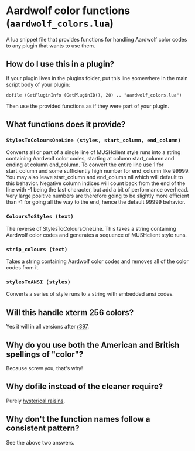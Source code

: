 # Aardwolf color functions (`aardwolf_colors.lua`) #

A lua snippet file that provides functions for handling Aardwolf color codes to any plugin that wants to use them.



## How do I use this in a plugin? ##
If your plugin lives in the plugins folder, put this line somewhere in the main script body of your plugin:
```
dofile (GetPluginInfo (GetPluginID(), 20) .. "aardwolf_colors.lua")
```
Then use the provided functions as if they were part of your plugin.

## What functions does it provide? ##

### `StylesToColoursOneLine (styles, start_column, end_column)` ###
Converts all or part of a single line of MUSHclient style runs into a string containing Aardwolf color codes, starting at column start\_column and ending at column end\_column. To convert the entire line use 1 for start\_column and some sufficiently high number for end\_column like 99999. You may also leave start\_column and end\_column nil which will default to this behavior. Negative column indices will count back from the end of the line with -1 being the last character, but add a bit of performance overhead. Very large positive numbers are therefore going to be slightly more efficient than -1 for going all the way to the end, hence the default 99999 behavior.

### `ColoursToStyles (text)` ###
The reverse of StylesToColoursOneLine. This takes a string containing Aardwolf color codes and generates a sequence of MUSHclient style runs.

### `strip_colours (text)` ###
Takes a string containing Aardwolf color codes and removes all of the color codes from it.

### `stylesToANSI (styles)` ###
Converts a series of style runs to a string with embedded ansi codes.

## Will this handle xterm 256 colors? ##
Yes it will in all versions after [r397](Versions.md).

## Why do you use both the American and British spellings of "color"? ##
Because screw you, that's why!

## Why dofile instead of the cleaner require? ##

Purely [hysterical raisins](http://www.catb.org/jargon/html/H/hysterical-reasons.html).

## Why don't the function names follow a consistent pattern? ##

See the above two answers.